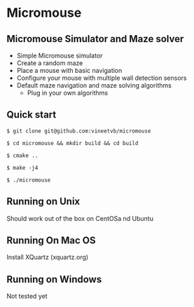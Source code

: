 # Micromouse
## Micromouse Simulator and Maze solver

- Simple Micromouse simulator
- Create a random maze
- Place a mouse with basic navigation
- Configure your mouse with multiple wall detection sensors
- Default maze navigation and maze solving algorithms
  - Plug in your own algorithms
  

## Quick start

`$ git clone git@github.com:vineetvb/micromouse`

`$ cd micromouse && mkdir build && cd build`

`$ cmake ..`

`$ make -j4`

`$ ./micromouse`

## Running on Unix
Should work out of the box on CentOSa nd Ubuntu

## Running On Mac OS

Install XQuartz (xquartz.org)


## Running on Windows

Not tested yet
